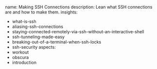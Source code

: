 name: Making SSH Connections
description: Lean what SSH connections are and how to make them.
insights:

- what-is-ssh
- aliasing-ssh-connections
- staying-connected-remotely-via-ssh-without-an-interactive-shell
- ssh-tunneling-made-easy
- breaking-out-of-a-terminal-when-ssh-locks
- ssh-security
  aspects:
- workout
- obscura
- introduction
